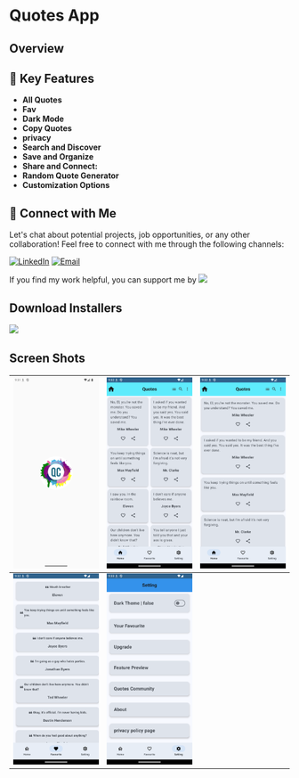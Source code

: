 # Quotes App
## Overview

## 🚀 Key Features 
- **All Quotes**
- **Fav**
- **Dark Mode**
- **Copy Quotes**
- **privacy** 
- **Search and Discover**
- **Save and Organize**
- **Share and Connect:**
- **Random Quote Generator**
- **Customization Options**


## 🤝 Connect with Me
Let's chat about potential projects, job opportunities, or any other collaboration! Feel free to connect with me through the following channels:

[![LinkedIn]([https://img.shields.io/badge/LinkedIn-Connect-blue?style=for-the-badge&logo=linkedin)](https://www.linkedin.com/in/khubaibkhandev](https://www.linkedin.com/in/muhammad-zohaib-imtiaz-dev/))
[![Email](https://img.shields.io/badge/Email-Drop%20a%20Message-red?style=for-the-badge&logo=gmail)](mailto:mzkhan9610@gmail.com)

If you find my work helpful, you can support me by
<a href="https://www.buymeacoffee.com/khubaibkhan"><img src="https://img.buymeacoffee.com/button-api/?text=Buy me a coffee&emoji=&slug=khubaibkhan&button_colour=FFDD00&font_colour=000000&font_family=Cookie&outline_colour=000000&coffee_colour=ffffff" /></a>

## Download Installers
[<img src="https://user-images.githubusercontent.com/114044633/223920025-83687de0-e463-4c5d-8122-e06e4bb7d40c.png" width="200">](https://github.com/KhubaibKhan4/Youtube-Clone-KMP/raw/master/screenshots/youtube-clone-kmp.apk)

## Screen Shots

| ![Screenshot 1](https://github.com/ZohaibKhanDev/Quotes-App/blob/master/assesd/1.png) | ![Screenshot 2](https://github.com/ZohaibKhanDev/Quotes-App/blob/master/assesd/2.png) | ![Screenshot 3](https://github.com/ZohaibKhanDev/Quotes-App/blob/master/assesd/3.png) |
| --- | --- | --- |
| ![Screenshot 4](https://github.com/ZohaibKhanDev/Quotes-App/blob/master/assesd/4.png) | ![Screenshot 5](https://github.com/ZohaibKhanDev/Quotes-App/blob/master/assesd/5.png) |
